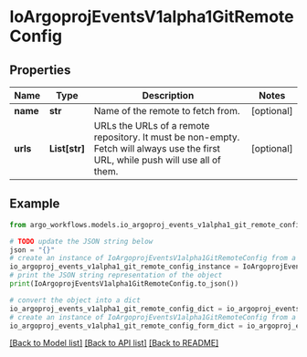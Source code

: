 # IoArgoprojEventsV1alpha1GitRemoteConfig


## Properties

Name | Type | Description | Notes
------------ | ------------- | ------------- | -------------
**name** | **str** | Name of the remote to fetch from. | [optional] 
**urls** | **List[str]** | URLs the URLs of a remote repository. It must be non-empty. Fetch will always use the first URL, while push will use all of them. | [optional] 

## Example

```python
from argo_workflows.models.io_argoproj_events_v1alpha1_git_remote_config import IoArgoprojEventsV1alpha1GitRemoteConfig

# TODO update the JSON string below
json = "{}"
# create an instance of IoArgoprojEventsV1alpha1GitRemoteConfig from a JSON string
io_argoproj_events_v1alpha1_git_remote_config_instance = IoArgoprojEventsV1alpha1GitRemoteConfig.from_json(json)
# print the JSON string representation of the object
print(IoArgoprojEventsV1alpha1GitRemoteConfig.to_json())

# convert the object into a dict
io_argoproj_events_v1alpha1_git_remote_config_dict = io_argoproj_events_v1alpha1_git_remote_config_instance.to_dict()
# create an instance of IoArgoprojEventsV1alpha1GitRemoteConfig from a dict
io_argoproj_events_v1alpha1_git_remote_config_form_dict = io_argoproj_events_v1alpha1_git_remote_config.from_dict(io_argoproj_events_v1alpha1_git_remote_config_dict)
```
[[Back to Model list]](../README.md#documentation-for-models) [[Back to API list]](../README.md#documentation-for-api-endpoints) [[Back to README]](../README.md)


